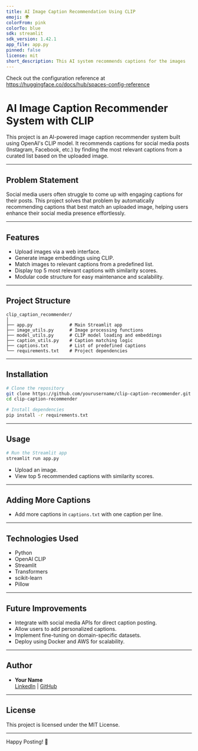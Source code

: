 ```yaml
---
title: AI Image Caption Recommendation Using CLIP
emoji: 🌍
colorFrom: pink
colorTo: blue
sdk: streamlit
sdk_version: 1.42.1
app_file: app.py
pinned: false
license: mit
short_description: This AI system recommends captions for the images
---
```


Check out the configuration reference at https://huggingface.co/docs/hub/spaces-config-reference


# AI Image Caption Recommender System with CLIP

This project is an AI-powered image caption recommender system built using OpenAI's CLIP model. It recommends captions for social media posts (Instagram, Facebook, etc.) by finding the most relevant captions from a curated list based on the uploaded image.

---

## Problem Statement
Social media users often struggle to come up with engaging captions for their posts. This project solves that problem by automatically recommending captions that best match an uploaded image, helping users enhance their social media presence effortlessly.

---

## Features
- Upload images via a web interface.
- Generate image embeddings using CLIP.
- Match images to relevant captions from a predefined list.
- Display top 5 most relevant captions with similarity scores.
- Modular code structure for easy maintenance and scalability.

---

## Project Structure
```
clip_caption_recommender/
│
├── app.py              # Main Streamlit app
├── image_utils.py      # Image processing functions
├── model_utils.py      # CLIP model loading and embeddings
├── caption_utils.py    # Caption matching logic
├── captions.txt        # List of predefined captions
└── requirements.txt    # Project dependencies
```

---

## Installation
```bash
# Clone the repository
git clone https://github.com/yourusername/clip-caption-recommender.git
cd clip-caption-recommender

# Install dependencies
pip install -r requirements.txt
```

---

## Usage
```bash
# Run the Streamlit app
streamlit run app.py
```
- Upload an image.
- View top 5 recommended captions with similarity scores.

---

## Adding More Captions
- Add more captions in `captions.txt` with one caption per line.

---

## Technologies Used
- Python
- OpenAI CLIP
- Streamlit
- Transformers
- scikit-learn
- Pillow

---

## Future Improvements
- Integrate with social media APIs for direct caption posting.
- Allow users to add personalized captions.
- Implement fine-tuning on domain-specific datasets.
- Deploy using Docker and AWS for scalability.

---

## Author
- **Your Name**  
  [LinkedIn](https://linkedin.com/in/abdul-qadir0) | [GitHub](https://github.com/AbdulQadir0211)

---

## License
This project is licensed under the MIT License.

---

Happy Posting! 🚀


